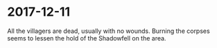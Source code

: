 # 2017-12-11

All the villagers are dead, usually with no wounds. Burning the corpses seems to lessen the hold of the Shadowfell on the area.
